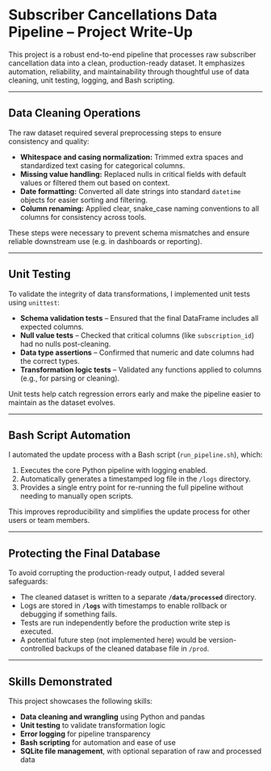 # Subscriber Cancellations Data Pipeline – Project Write-Up

This project is a robust end-to-end pipeline that processes raw subscriber cancellation data into a clean, production-ready dataset. It emphasizes automation, reliability, and maintainability through thoughtful use of data cleaning, unit testing, logging, and Bash scripting.

---

## Data Cleaning Operations

The raw dataset required several preprocessing steps to ensure consistency and quality:

- **Whitespace and casing normalization:** Trimmed extra spaces and standardized text casing for categorical columns.
- **Missing value handling:** Replaced nulls in critical fields with default values or filtered them out based on context.
- **Date formatting:** Converted all date strings into standard `datetime` objects for easier sorting and filtering.
- **Column renaming:** Applied clear, snake_case naming conventions to all columns for consistency across tools.

These steps were necessary to prevent schema mismatches and ensure reliable downstream use (e.g. in dashboards or reporting).

---

## Unit Testing

To validate the integrity of data transformations, I implemented unit tests using `unittest`:

- **Schema validation tests** – Ensured that the final DataFrame includes all expected columns.
- **Null value tests** – Checked that critical columns (like `subscription_id`) had no nulls post-cleaning.
- **Data type assertions** – Confirmed that numeric and date columns had the correct types.
- **Transformation logic tests** – Validated any functions applied to columns (e.g., for parsing or cleaning).

Unit tests help catch regression errors early and make the pipeline easier to maintain as the dataset evolves.

---

## Bash Script Automation

I automated the update process with a Bash script (`run_pipeline.sh`), which:

1. Executes the core Python pipeline with logging enabled.
2. Automatically generates a timestamped log file in the `/logs` directory.
3. Provides a single entry point for re-running the full pipeline without needing to manually open scripts.

This improves reproducibility and simplifies the update process for other users or team members.

---

## Protecting the Final Database

To avoid corrupting the production-ready output, I added several safeguards:

- The cleaned dataset is written to a separate **`/data/processed`** directory.
- Logs are stored in **`/logs`** with timestamps to enable rollback or debugging if something fails.
- Tests are run independently before the production write step is executed.
- A potential future step (not implemented here) would be version-controlled backups of the cleaned database file in `/prod`.

---

## Skills Demonstrated

This project showcases the following skills:

- **Data cleaning and wrangling** using Python and pandas
- **Unit testing** to validate transformation logic
- **Error logging** for pipeline transparency
- **Bash scripting** for automation and ease of use
- **SQLite file management**, with optional separation of raw and processed data
